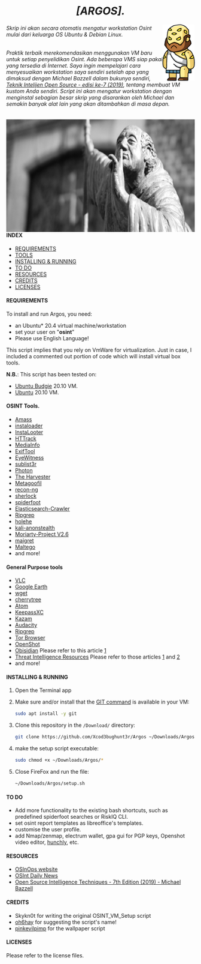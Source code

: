 <h1 align="center"><i>[ARGOS].</i></h1>

<img align="right" width="86" height="150" src="argos.png">

###### Skrip ini akan secara otomatis mengatur workstation Osint mulai dari keluarga OS Ubuntu & Debian Linux.

###### Praktik terbaik merekomendasikan menggunakan VM baru untuk setiap penyelidikan Osint. Ada beberapa VMS siap pakai yang tersedia di Internet. Saya ingin mempelajari cara menyesuaikan workstation saya sendiri setelah apa yang dimaksud dengan Michael Bazzell dalam bukunya sendiri, [Teknik Intelijen Open Source - edisi ke-7 (2019)](https://inteltechniques.com/book1.html), tentang membuat VM kustom Anda sendiri. Script ini akan mengatur workstation dengan menginstal sebagian besar skrip yang disarankan oleh Michael dan semakin banyak alat lain yang akan ditambahkan di masa depan.

<img align="right" width="600" height="300" src="banner.jpg">

#### INDEX
- [REQUIREMENTS](https://github.com/Xcod3bughunt3r/Argos/blob/master/README.md#REQUIREMENTS)
- [TOOLS](https://github.com/Xcod3bughunt3r/Argos/blob/master/README.md#TOOLS)
- [INSTALLING & RUNNING](https://github.com/Xcod3bughunt3r/Argos#installing--running)
- [TO DO](https://github.com/Xcod3bughunt3r/Argos#to-do)
- [RESOURCES](https://github.com/Xcod3bughunt3r/Argos/blob/master/README.md#resources)
- [CREDITS](https://github.com/Xcod3bughunt3r/Argos#credits)
- [LICENSES](https://github.com/Xcod3bughunt3r/Argos#licenses)


#### REQUIREMENTS
To install and run Argos, you need:
- an Ubuntu* 20.4 virtual machine/workstation
- set your user on "**osint**"
- Please use English Language!

This script implies that you rely on VmWare for virtualization. Just in case, I included a commented out portion of code which will install virtual box tools.

**N.B.**: This script has been tested on:
- [Ubuntu Budgie](https://ubuntubudgie.org/) 20.10 VM.
- [Ubuntu](https://ubuntu.com/download) 20.10 VM.

#### OSINT Tools.
- [Amass](https://github.com/OWASP/Amass)
- [instaloader](https://instaloader.github.io/)
- [InstaLooter](https://github.com/althonos/InstaLooter)
- [HTTrack](https://www.httrack.com/)
- [MediaInfo](https://mediaarea.net/en/MediaInfo/Download/Ubuntu)
- [ExifTool](https://github.com/pandastream/libimage-exiftool-perl-9.27)
- [EyeWitness](https://github.com/ChrisTruncer/EyeWitness)
- [sublist3r](https://github.com/aboul3la/Sublist3r)
- [Photon](https://github.com/s0md3v/Photon)
- [The Harvester](https://github.com/laramies/theHarvester)
- [Metagoofil](https://github.com/opsdisk/metagoofil)
- [recon-ng](https://github.com/lanmaster53/recon-ng)
- [sherlock](https://github.com/sherlock-project/sherlock)
- [spiderfoot](https://github.com/smicallef/spiderfoot)
- [Elasticsearch-Crawler](https://github.com/AmIJesse/Elasticsearch-Crawler)
- [Ripgrep](https://github.com/BurntSushi/ripgrep)
- [holehe](https://github.com/megadose/holehe)
- [kali-anonstealth](https://github.com/Und3rf10w/kali-anonsurf)
- [Moriarty-Project V2.6](https://github.com/AzizKpln/Moriarty-Project)
- [maigret](https://github.com/soxoj/maigret)
- [Maltego](https://www.maltego.com/)
- and more!

#### General Purpose tools
- [VLC](https://www.videolan.org/vlc/index.html)
- [Google Earth](https://www.google.com/earth/versions/#earth-pro)
- [wget](https://www.gnu.org/software/wget/)
- [cherrytree](https://www.giuspen.com/cherrytree/)
- [Atom](https://atom.io/)
- [KeepassXC](https://keepassxc.org/)
- [Kazam](https://launchpad.net/kazam)
- [Audacity](https://www.audacityteam.org/)
- [Ripgrep](https://github.com/BurntSushi/ripgrep)
- [Tor Browser](https://www.torproject.org/)
- [OpenShot](https://www.openshot.org/)
- [Obisidian](https://obsidian.md/) Please refer to this article [1](https://webbreacher.com/2022/03/15/obsidian/)
- [Threat Intelligence Resources](https://github.com/pstirparo/threatintel-resources) Please refer to those articles [1](https://isc.sans.edu/forums/diary/Analysis+of+Competing+Hypotheses+ACH+part+1/22460/) and [2](https://isc.sans.edu/forums/diary/Analysis+of+Competing+Hypotheses+WCry+and+Lazarus+ACH+part+2/22470/)
- and more!


#### INSTALLING & RUNNING
1) Open the Terminal app

2) Make sure and/or install that the [GIT command](https://linuxize.com/post/how-to-install-git-on-ubuntu-20-04/) is available in your VM:
    ```bash
    sudo apt install -y git
    ```
3) Clone this repository in the ```/Download/``` directory:
    ```bash
    git clone https://github.com/Xcod3bughunt3r/Argos ~/Downloads/Argos
    ```

4) make the setup script executable:
    ```bash
    sudo chmod +x ~/Downloads/Argos/*
    ```

5) Close FireFox and run the file:
    ```bash
    ~/Downloads/Argos/setup.sh
    ```

#### TO DO
- Add more functionality to the existing bash shortcuts, such as predefined spiderfoot searches or RiskIQ CLI.
- set osint report templates as libreoffice's templates.
- customise the user profile.
- add Nmap/zenmap, electrum wallet, gpa gui for PGP keys, Openshot video editor, [hunchly](https://www.hunch.ly/), etc.

#### RESOURCES
- [OSInOps website](https://osintops.com/en/)
- [OSInt Daily News](https://t.me/Osintlatestnews)
- [Open Source Intelligence Techniques - 7th Edition (2019) - Michael Bazzell](https://inteltechniques.com/book1.html)

#### CREDITS
- Skykn0t for writing the original OSINT_VM_Setup script
- [oh6hay](https://github.com/oh6hay) for suggesting the script's name!
- [pinkevilpimp](https://github.com/pinkevilpimp) for the wallpaper script

#### LICENSES
Please refer to the license files.

